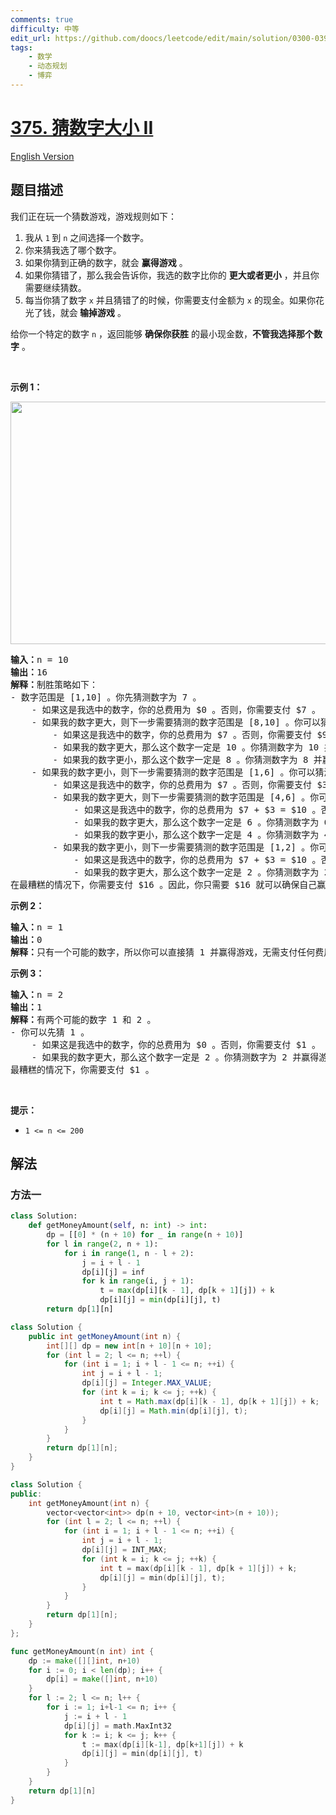 ```yaml
---
comments: true
difficulty: 中等
edit_url: https://github.com/doocs/leetcode/edit/main/solution/0300-0399/0375.Guess%20Number%20Higher%20or%20Lower%20II/README.md
tags:
    - 数学
    - 动态规划
    - 博弈
---
```


<!-- problem:start -->

# [375. 猜数字大小 II](https://leetcode.cn/problems/guess-number-higher-or-lower-ii)

[English Version](/solution/0300-0399/0375.Guess%20Number%20Higher%20or%20Lower%20II/README_EN.md)

## 题目描述

<!-- description:start -->

<p>我们正在玩一个猜数游戏，游戏规则如下：</p>

<ol>
	<li>我从&nbsp;<code>1</code><strong>&nbsp;</strong>到 <code>n</code> 之间选择一个数字。</li>
	<li>你来猜我选了哪个数字。</li>
	<li>如果你猜到正确的数字，就会 <strong>赢得游戏</strong> 。</li>
	<li>如果你猜错了，那么我会告诉你，我选的数字比你的 <strong>更大或者更小</strong> ，并且你需要继续猜数。</li>
	<li>每当你猜了数字 <code>x</code> 并且猜错了的时候，你需要支付金额为 <code>x</code> 的现金。如果你花光了钱，就会<strong> 输掉游戏</strong> 。</li>
</ol>

<p>给你一个特定的数字 <code>n</code> ，返回能够 <strong>确保你获胜</strong> 的最小现金数，<strong>不管我选择那个数字</strong> 。</p>

<p>&nbsp;</p>

<p><strong>示例 1：</strong></p>
<img alt="" src="https://fastly.jsdelivr.net/gh/doocs/leetcode@main/solution/0300-0399/0375.Guess%20Number%20Higher%20or%20Lower%20II/images/graph.png" style="width: 505px; height: 388px;" />
<pre>
<strong>输入：</strong>n = 10
<strong>输出：</strong>16
<strong>解释：</strong>制胜策略如下：
- 数字范围是 [1,10] 。你先猜测数字为 7 。
&nbsp;   - 如果这是我选中的数字，你的总费用为 $0 。否则，你需要支付 $7 。
&nbsp;   - 如果我的数字更大，则下一步需要猜测的数字范围是 [8,10] 。你可以猜测数字为 9 。
&nbsp;       - 如果这是我选中的数字，你的总费用为 $7 。否则，你需要支付 $9 。
&nbsp;       - 如果我的数字更大，那么这个数字一定是 10 。你猜测数字为 10 并赢得游戏，总费用为 $7 + $9 = $16 。
&nbsp;       - 如果我的数字更小，那么这个数字一定是 8 。你猜测数字为 8 并赢得游戏，总费用为 $7 + $9 = $16 。
&nbsp;   - 如果我的数字更小，则下一步需要猜测的数字范围是 [1,6] 。你可以猜测数字为 3 。
&nbsp;       - 如果这是我选中的数字，你的总费用为 $7 。否则，你需要支付 $3 。
&nbsp;       - 如果我的数字更大，则下一步需要猜测的数字范围是 [4,6] 。你可以猜测数字为 5 。
&nbsp;           - 如果这是我选中的数字，你的总费用为 $7 + $3 = $10 。否则，你需要支付 $5 。
&nbsp;           - 如果我的数字更大，那么这个数字一定是 6 。你猜测数字为 6 并赢得游戏，总费用为 $7 + $3 + $5 = $15 。
&nbsp;           - 如果我的数字更小，那么这个数字一定是 4 。你猜测数字为 4 并赢得游戏，总费用为 $7 + $3 + $5 = $15 。
&nbsp;       - 如果我的数字更小，则下一步需要猜测的数字范围是 [1,2] 。你可以猜测数字为 1 。
&nbsp;           - 如果这是我选中的数字，你的总费用为 $7 + $3 = $10 。否则，你需要支付 $1 。
&nbsp;           - 如果我的数字更大，那么这个数字一定是 2 。你猜测数字为 2 并赢得游戏，总费用为 $7 + $3 + $1 = $11 。
在最糟糕的情况下，你需要支付 $16 。因此，你只需要 $16 就可以确保自己赢得游戏。
</pre>

<p><strong>示例 2：</strong></p>

<pre>
<strong>输入：</strong>n = 1
<strong>输出：</strong>0
<strong>解释：</strong>只有一个可能的数字，所以你可以直接猜 1 并赢得游戏，无需支付任何费用。
</pre>

<p><strong>示例 3：</strong></p>

<pre>
<strong>输入：</strong>n = 2
<strong>输出：</strong>1
<strong>解释：</strong>有两个可能的数字 1 和 2 。
- 你可以先猜 1 。
&nbsp;   - 如果这是我选中的数字，你的总费用为 $0 。否则，你需要支付 $1 。
&nbsp;   - 如果我的数字更大，那么这个数字一定是 2 。你猜测数字为 2 并赢得游戏，总费用为 $1 。
最糟糕的情况下，你需要支付 $1 。
</pre>

<p>&nbsp;</p>

<p><strong>提示：</strong></p>

<ul>
	<li><code>1 &lt;= n &lt;= 200</code></li>
</ul>

<!-- description:end -->

## 解法

<!-- solution:start -->

### 方法一

<!-- tabs:start -->

```python
class Solution:
    def getMoneyAmount(self, n: int) -> int:
        dp = [[0] * (n + 10) for _ in range(n + 10)]
        for l in range(2, n + 1):
            for i in range(1, n - l + 2):
                j = i + l - 1
                dp[i][j] = inf
                for k in range(i, j + 1):
                    t = max(dp[i][k - 1], dp[k + 1][j]) + k
                    dp[i][j] = min(dp[i][j], t)
        return dp[1][n]
```

```java
class Solution {
    public int getMoneyAmount(int n) {
        int[][] dp = new int[n + 10][n + 10];
        for (int l = 2; l <= n; ++l) {
            for (int i = 1; i + l - 1 <= n; ++i) {
                int j = i + l - 1;
                dp[i][j] = Integer.MAX_VALUE;
                for (int k = i; k <= j; ++k) {
                    int t = Math.max(dp[i][k - 1], dp[k + 1][j]) + k;
                    dp[i][j] = Math.min(dp[i][j], t);
                }
            }
        }
        return dp[1][n];
    }
}
```

```cpp
class Solution {
public:
    int getMoneyAmount(int n) {
        vector<vector<int>> dp(n + 10, vector<int>(n + 10));
        for (int l = 2; l <= n; ++l) {
            for (int i = 1; i + l - 1 <= n; ++i) {
                int j = i + l - 1;
                dp[i][j] = INT_MAX;
                for (int k = i; k <= j; ++k) {
                    int t = max(dp[i][k - 1], dp[k + 1][j]) + k;
                    dp[i][j] = min(dp[i][j], t);
                }
            }
        }
        return dp[1][n];
    }
};
```

```go
func getMoneyAmount(n int) int {
	dp := make([][]int, n+10)
	for i := 0; i < len(dp); i++ {
		dp[i] = make([]int, n+10)
	}
	for l := 2; l <= n; l++ {
		for i := 1; i+l-1 <= n; i++ {
			j := i + l - 1
			dp[i][j] = math.MaxInt32
			for k := i; k <= j; k++ {
				t := max(dp[i][k-1], dp[k+1][j]) + k
				dp[i][j] = min(dp[i][j], t)
			}
		}
	}
	return dp[1][n]
}
```

<!-- tabs:end -->

<!-- solution:end -->

<!-- problem:end -->
